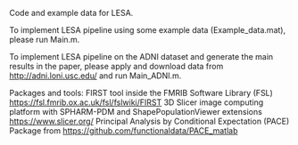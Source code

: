 Code and example data for LESA.

To implement LESA pipeline using some example data (Example_data.mat), please run Main.m.

To implement LESA pipeline on the ADNI dataset and generate the main results in the paper, please apply and download data from http://adni.loni.usc.edu/ and run Main_ADNI.m.

Packages and tools:
FIRST tool inside the FMRIB Software Library (FSL) https://fsl.fmrib.ox.ac.uk/fsl/fslwiki/FIRST
3D Slicer image computing platform with SPHARM-PDM and ShapePopulationViewer extensions https://www.slicer.org/
Principal Analysis by Conditional Expectation (PACE) Package from https://github.com/functionaldata/PACE_matlab
